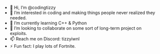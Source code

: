 - 👋 Hi, I’m @codingtizzy
- 👀 I’m interested in coding and making things people never realized they needed.
- 🌱 I’m currently learning C++ & Python
- 💞️ I’m looking to collaborate on some sort of long-term project on exploits.
- 📫 Reach me on Discord: tizzyiwnl
- ⚡ Fun fact: I play lots of Fortnite.

<!---
codingtizzy/codingtizzy is a ✨ special ✨ repository because its `README.md` (this file) appears on your GitHub profile.
You can click the Preview link to take a look at your changes.
--->
